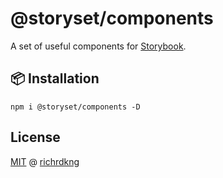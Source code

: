 # @storyset/components

A set of useful components for [Storybook][url-storybook].

## 📦 Installation

```
npm i @storyset/components -D
```

## License

[MIT][url-license] @ [richrdkng][url-website]

<!--- References =========================================================== -->

<!--- URLs -->
[url-storybook]: https://storybook.js.org/
[url-license]: https://github.com/storyset/storyset/blob/main/LICENSE
[url-website]: https://www.richrdkng.com
